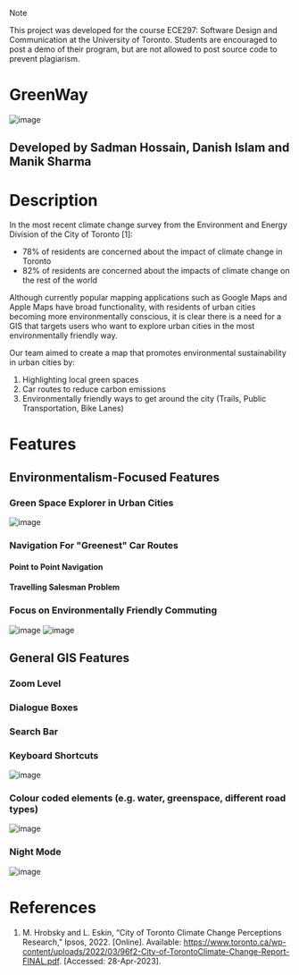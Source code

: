 > [!NOTE]
> This project was developed for the course ECE297: Software Design and Communication at the University of Toronto. Students are encouraged to post a demo of their program, but are not allowed to post source code to prevent plagiarism.

# GreenWay
![image](https://github.com/user-attachments/assets/8de20a34-2c3a-47c3-a02e-bedb444c4c0b)

## Developed by Sadman Hossain, Danish Islam and Manik Sharma

# Description
In the most recent climate change survey from the Environment and Energy Division of the City of Toronto [1]:
* 78% of residents are concerned about the impact of climate change in Toronto
* 82% of residents are concerned about the impacts of climate change on the rest of the world

Although currently popular mapping applications such as Google Maps and Apple Maps have broad functionality, with residents of urban cities becoming more environmentally conscious, it is clear there is a need for a GIS that targets users who want to explore urban cities in the most environmentally friendly way.

Our team aimed to create a map that promotes environmental sustainability in urban cities by:
1. Highlighting local green spaces
2. Car routes to reduce carbon emissions 
3. Environmentally friendly ways to get around the city (Trails, Public Transportation, Bike Lanes)

# Features
## Environmentalism-Focused Features
### Green Space Explorer in Urban Cities
![image](https://github.com/user-attachments/assets/42117393-e42c-456a-888c-d6a35c630ee1)

### Navigation For "Greenest" Car Routes
#### Point to Point Navigation
#### Travelling Salesman Problem
### Focus on Environmentally Friendly Commuting
![image](https://github.com/user-attachments/assets/31e87cc4-9635-48ee-8f31-23b2790ca8be)
![image](https://github.com/user-attachments/assets/a3f0be1d-88d8-4877-98dd-ab5e496bbed6)

## General GIS Features
### Zoom Level
### Dialogue Boxes
### Search Bar
### Keyboard Shortcuts
![image](https://github.com/user-attachments/assets/5978d652-2dc5-4bc9-a70f-99ee4ec49f38)
### Colour coded elements (e.g. water, greenspace, different road types)
![image](https://github.com/user-attachments/assets/ef269736-30f0-469f-8026-d1bcd009a34d)
### Night Mode
![image](https://github.com/user-attachments/assets/c7f24f04-44d8-42a1-816b-d922761b7a5d)


# References
1. M. Hrobsky and L. Eskin, “City of Toronto Climate Change Perceptions Research,” Ipsos, 2022. [Online]. Available: https://www.toronto.ca/wp-content/uploads/2022/03/96f2-City-of-TorontoClimate-Change-Report-FINAL.pdf. [Accessed: 28-Apr-2023].

